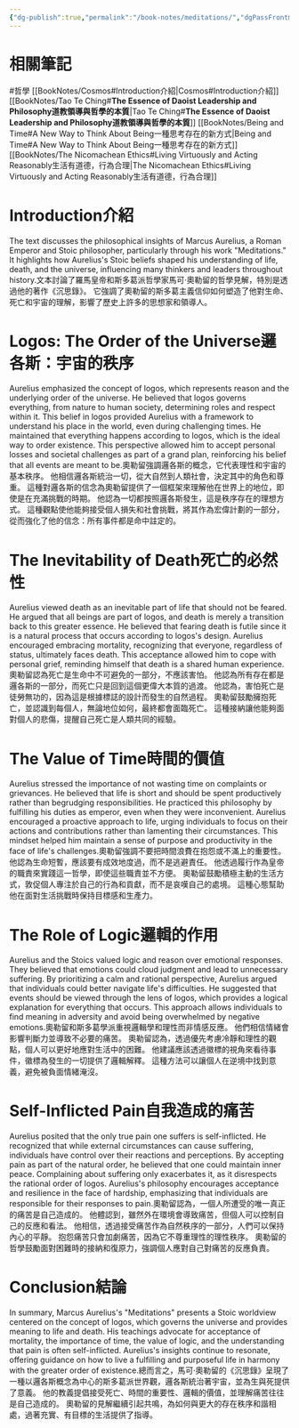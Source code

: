 ```yaml
---
{"dg-publish":true,"permalink":"/book-notes/meditations/","dgPassFrontmatter":true,"created":"2024-11-24T10:41:52.287+08:00","updated":"2024-11-27T23:23:08.144+08:00"}
---
```


# 相關筆記
#哲學 
[[BookNotes/Cosmos#Introduction介紹\|Cosmos#Introduction介紹]]
[[BookNotes/Tao Te Ching#**The Essence of Daoist Leadership and Philosophy道教領導與哲學的本質**\|Tao Te Ching#**The Essence of Daoist Leadership and Philosophy道教領導與哲學的本質**]]
[[BookNotes/Being and Time#A New Way to Think About Being一種思考存在的新方式\|Being and Time#A New Way to Think About Being一種思考存在的新方式]]
[[BookNotes/The Nicomachean Ethics#Living Virtuously and Acting Reasonably生活有道德，行為合理\|The Nicomachean Ethics#Living Virtuously and Acting Reasonably生活有道德，行為合理]]
# Introduction介紹

The text discusses the philosophical insights of Marcus Aurelius, a Roman Emperor and Stoic philosopher, particularly through his work "Meditations." It highlights how Aurelius's Stoic beliefs shaped his understanding of life, death, and the universe, influencing many thinkers and leaders throughout history.文本討論了羅馬皇帝和斯多葛派哲學家馬可·奧勒留的哲學見解，特別是透過他的著作《沉思錄》。 它強調了奧勒留的斯多葛主義信仰如何塑造了他對生命、死亡和宇宙的理解，影響了歷史上許多的思想家和領導人。

# Logos: The Order of the Universe邏各斯：宇宙的秩序

Aurelius emphasized the concept of logos, which represents reason and the underlying order of the universe. He believed that logos governs everything, from nature to human society, determining roles and respect within it. This belief in logos provided Aurelius with a framework to understand his place in the world, even during challenging times. He maintained that everything happens according to logos, which is the ideal way to order existence. This perspective allowed him to accept personal losses and societal challenges as part of a grand plan, reinforcing his belief that all events are meant to be.奧勒留強調邏各斯的概念，它代表理性和宇宙的基本秩序。 他相信邏各斯統治一切，從大自然到人類社會，決定其中的角色和尊重。 這種對邏各斯的信念為奧勒留提供了一個框架來理解他在世界上的地位，即使是在充滿挑戰的時期。 他認為一切都按照邏各斯發生，這是秩序存在的理想方式。 這種觀點使他能夠接受個人損失和社會挑戰，將其作為宏偉計劃的一部分，從而強化了他的信念：所有事件都是命中註定的。

# The Inevitability of Death死亡的必然性

Aurelius viewed death as an inevitable part of life that should not be feared. He argued that all beings are part of logos, and death is merely a transition back to this greater essence. He believed that fearing death is futile since it is a natural process that occurs according to logos's design. Aurelius encouraged embracing mortality, recognizing that everyone, regardless of status, ultimately faces death. This acceptance allowed him to cope with personal grief, reminding himself that death is a shared human experience.奧勒留認為死亡是生命中不可避免的一部分，不應該害怕。 他認為所有存在都是邏各斯的一部分，而死亡只是回到這個更偉大本質的過渡。 他認為，害怕死亡是徒勞無功的，因為這是根據標誌的設計而發生的自然過程。 奧勒留鼓勵擁抱死亡，並認識到每個人，無論地位如何，最終都會面臨死亡。 這種接納讓他能夠面對個人的悲傷，提醒自己死亡是人類共同的經驗。

# The Value of Time時間的價值

Aurelius stressed the importance of not wasting time on complaints or grievances. He believed that life is short and should be spent productively rather than begrudging responsibilities. He practiced this philosophy by fulfilling his duties as emperor, even when they were inconvenient. Aurelius encouraged a proactive approach to life, urging individuals to focus on their actions and contributions rather than lamenting their circumstances. This mindset helped him maintain a sense of purpose and productivity in the face of life's challenges.奧勒留強調不要把時間浪費在抱怨或不滿上的重要性。 他認為生命短暫，應該要有成效地度過，而不是逃避責任。 他透過履行作為皇帝的職責來實踐這一哲學，即使這些職責並不方便。 奧勒留鼓勵積極主動的生活方式，敦促個人專注於自己的行為和貢獻，而不是哀嘆自己的處境。 這種心態幫助他在面對生活挑戰時保持目標感和生產力。

# The Role of Logic邏輯的作用

Aurelius and the Stoics valued logic and reason over emotional responses. They believed that emotions could cloud judgment and lead to unnecessary suffering. By prioritizing a calm and rational perspective, Aurelius argued that individuals could better navigate life's difficulties. He suggested that events should be viewed through the lens of logos, which provides a logical explanation for everything that occurs. This approach allows individuals to find meaning in adversity and avoid being overwhelmed by negative emotions.奧勒留和斯多葛學派重視邏輯學和理性而非情感反應。 他們相信情緒會影響判斷力並導致不必要的痛苦。 奧勒留認為，透過優先考慮冷靜和理性的觀點，個人可以更好地應對生活中的困難。 他建議應該透過徽標的視角來看待事件，徽標為發生的一切提供了邏輯解釋。 這種方法可以讓個人在逆境中找到意義，避免被負面情緒淹沒。

# Self-Inflicted Pain自我造成的痛苦

Aurelius posited that the only true pain one suffers is self-inflicted. He recognized that while external circumstances can cause suffering, individuals have control over their reactions and perceptions. By accepting pain as part of the natural order, he believed that one could maintain inner peace. Complaining about suffering only exacerbates it, as it disrespects the rational order of logos. Aurelius's philosophy encourages acceptance and resilience in the face of hardship, emphasizing that individuals are responsible for their responses to pain.奧勒留認為，一個人所遭受的唯一真正的痛苦是自己造成的。 他體認到，雖然外在環境會導致痛苦，但個人可以控制自己的反應和看法。 他相信，透過接受痛苦作為自然秩序的一部分，人們可以保持內心的平靜。 抱怨痛苦只會加劇痛苦，因為它不尊重理性的理性秩序。 奧勒留的哲學鼓勵面對困難時的接納和復原力，強調個人應對自己對痛苦的反應負責。

# Conclusion結論

In summary, Marcus Aurelius's "Meditations" presents a Stoic worldview centered on the concept of logos, which governs the universe and provides meaning to life and death. His teachings advocate for acceptance of mortality, the importance of time, the value of logic, and the understanding that pain is often self-inflicted. Aurelius's insights continue to resonate, offering guidance on how to live a fulfilling and purposeful life in harmony with the greater order of existence.總而言之，馬可‧奧勒留的《沉思錄》呈現了一種以邏各斯概念為中心的斯多葛派世界觀，邏各斯統治著宇宙，並為生與死提供了意義。 他的教義提倡接受死亡、時間的重要性、邏輯的價值，並理解痛苦往往是自己造成的。 奧勒留的見解繼續引起共鳴，為如何與更大的存在秩序和諧相處，過著充實、有目標的生活提供了指導。